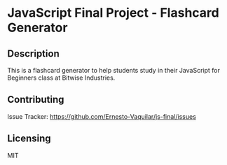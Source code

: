 # JavaScript Final Project - Flashcard Generator

## Description
This is a flashcard generator to help students study in their JavaScript for Beginners class at Bitwise Industries.

## Contributing
Issue Tracker: https://github.com/Ernesto-Vaquilar/js-final/issues

## Licensing
MIT
